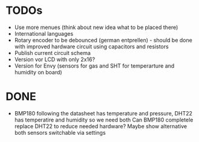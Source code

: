 # TODOs

* Use more menues (think about new idea what to be placed there)
* International languages
* Rotary encoder to be debounced (german entprellen) - should be done with improved hardware circuit using capacitors and resistors
* Publish current circuit schema
* Version vor LCD with only 2x16?
* Version for Envy (sensors for gas and SHT for temperarture and humidity on board)

# DONE

* BMP180 following the datasheet has temperature and pressure, DHT22 has temperatire and humidity so we need both
  Can BMP180 completele replace DHT22 to reduce needed hardware? Maybe show alternative both sensors switchable via settings
